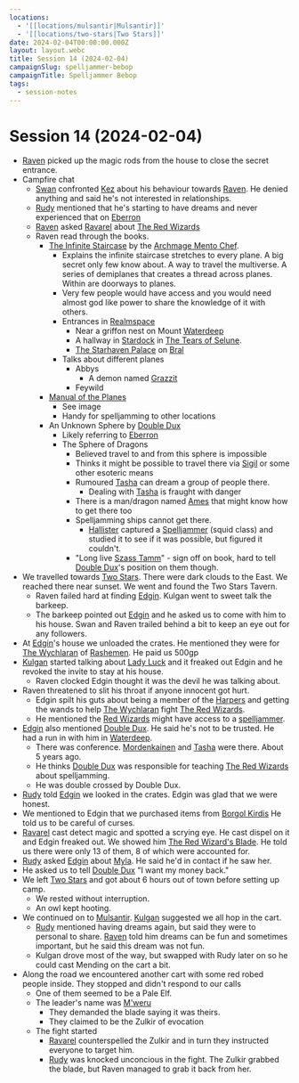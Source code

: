 ```yaml
---
locations:
  - '[[locations/mulsantir|Mulsantir]]'
  - '[[locations/two-stars|Two Stars]]'
date: 2024-02-04T00:00:00.000Z
layout: layout.webc
title: Session 14 (2024-02-04)
campaignSlug: spelljammer-bebop
campaignTitle: Spelljammer Bebop
tags:
  - session-notes
---
```

# Session 14 (2024-02-04)

- [Raven](pcs/raven.md) picked up the magic rods from the house to close the secret entrance.
- Campfire chat
	- [Swan](pcs/swan.md) confronted [Kez](pcs/kez-bardaux.md) about his behaviour towards [Raven](pcs/raven.md). He denied anything and said he's not interested in relationships.
	- [Rudy](pcs/refuge-unit-d3.md) mentioned that he's starting to have dreams and never experienced that on [Eberron](locations/eberron.md)
	- [Raven](pcs/raven.md) asked [Ravarel](pcs/ravarel-deshent.md) about [The Red Wizards](other/the-red-wizards.md)
	- Raven read through the books.
		- [The Infinite Staircase](other/the-infinite-staircase.md) by the [Archmage Mento Chef](npcs/archmage-mento-chef.md).
			- Explains the infinite staircase stretches to every plane. A big secret only few know about. A way to travel the multiverse. A series of demiplanes that creates a thread across planes. Within are doorways to planes.
			- Very few people would have access and you would need almost god like power to share the knowledge of it with others.
			- Entrances in [Realmspace](locations/realmspace.md)
				- Near a griffon nest on Mount [Waterdeep](locations/waterdeep.md)
				- A hallway in [Stardock](locations/stardock.md)  in [The Tears of Selune](locations/the-tears-of-selune.md).
				- [The Starhaven Palace](locations/the-starhaven-palace.md) on [Bral](locations/the-rock-of-bral.md)
			- Talks about different planes
				- Abbys
					- A demon named [Grazzit](npcs/grazzit.md)
				- Feywild
		- [Manual of the Planes](other/manual-of-the-planes.md)
			- See image
			- Handy for spelljamming to other locations
		- An Unknown Sphere by [Double Dux](npcs/double-dux.md)
			- Likely referring to [Eberron](locations/eberron.md)
			- The Sphere of Dragons
				- Believed travel to and from this sphere is impossible
				- Thinks it might be possible to travel there via [Sigil](locations/sigil.md) or some other esoteric means
				- Rumoured [Tasha](npcs/tasha.md) can dream a group of people there.
					- Dealing with [Tasha](npcs/tasha.md) is fraught with danger
				- There is a man/dragon named [Ames](npcs/ames.md) that might know how to get there too
				- Spelljamming ships cannot get there.
					- [Hallister](npcs/hallister-blackcloak.md) captured a [Spelljammer](other/spelljammer.md) (squid class) and studied it to see if it was possible, but figured it couldn't.
				- "Long live [Szass Tamm](npcs/szass-tamm.md)" - sign off on book, hard to tell [Double Dux](npcs/double-dux.md)'s position on them though.
- We travelled towards [Two Stars](locations/two-stars.md). There were dark clouds to the East. We reached there near sunset. We went and found the Two Stars Tavern.
	- Raven failed hard at finding [Edgin](npcs/edgin-darvis.md). Kulgan went to sweet talk the barkeep.
	- The barkeep pointed out [Edgin](npcs/edgin-darvis.md) and he asked us to come with him to his house. Swan and Raven trailed behind a bit to keep an eye out for any followers.
- At [Edgin](npcs/edgin-darvis.md)'s house we unloaded the crates. He mentioned they were for [The Wychlaran](other/the-wychlaran.md) of [Rashemen](locations/rashemen.md). He paid us 500gp
- [Kulgan](pcs/kulgan.md) started talking about [Lady Luck](npcs/lady-luck.md) and it freaked out Edgin and he revoked the invite to stay at his house.
	- Raven clocked Edgin thought it was the devil he was talking about.
- Raven threatened to slit his throat if anyone innocent got hurt.
	- Edgin spilt his guts about being a member of the [Harpers](other/harpers.md) and getting the wands to help [The Wychlaran](other/the-wychlaran.md) fight [The Red Wizards](other/the-red-wizards.md).
	- He mentioned the [Red Wizards](other/the-red-wizards.md) might have access to a  [spelljammer](other/spelljammer.md).
- [Edgin](npcs/edgin-darvis.md) also mentioned [Double Dux](npcs/double-dux.md). He said he's not to be trusted. He had a run in with him in [Waterdeep](locations/waterdeep.md).
	- There was conference.  [Mordenkainen](npcs/mordenkainen.md) and [Tasha](npcs/tasha.md) were there. About 5 years ago.
	- He thinks [Double Dux](npcs/double-dux.md) was responsible for teaching [The Red Wizards](other/the-red-wizards.md) about spelljamming.
	- He was double crossed by Double Dux.
- [Rudy](pcs/refuge-unit-d3.md) told [Edgin](npcs/edgin-darvis.md) we looked in the crates. Edgin was glad that we were honest.
- We mentioned to Edgin that we purchased items from [Borgol Kirdis](npcs/borgol-kirdis.md) He told us to be careful of curses.
- [Ravarel](pcs/ravarel-deshent.md) cast detect magic and spotted a scrying eye. He cast dispel on it and Edgin freaked out. We showed him [The Red Wizard's Blade](other/the-red-wizards-blade.md). He told us there were only 13 of them, 8 of which were accounted for.
- [Rudy](pcs/refuge-unit-d3.md) asked [Edgin](npcs/edgin-darvis.md) about [Myla](npcs/myla.md). He said he'd in contact if he saw her.
- He asked us to tell [Double Dux](npcs/double-dux.md) "I want my money back."
- We left [Two Stars](locations/two-stars.md) and got about 6 hours out of town before setting up camp.
	- We rested without interruption.
	- An owl kept hooting.
- We continued on to [Mulsantir](locations/mulsantir.md). [Kulgan](pcs/kulgan.md) suggested we all hop in the cart.
	- [Rudy](pcs/refuge-unit-d3.md) mentioned having dreams again, but said they were to personal to share. [Raven](pcs/raven.md) told him dreams can be fun and sometimes important, but he said this dream was not fun.
	- Kulgan drove most of the way, but swapped with Rudy later on so he could cast Mending on the cart a bit.
- Along the road we encountered another cart with some red robed people inside. They stopped and didn't respond to our calls
	- One of them seemed to be a Pale Elf.
	- The leader's  name was [M'weru](npcs/mweru.md)
		- They demanded the blade saying it was theirs.
		- They claimed to be the Zulkir of evocation
	- The fight started
		- [Ravarel](pcs/ravarel-deshent.md) counterspelled the Zulkir and in turn they instructed everyone to target him.
		- [Rudy](pcs/refuge-unit-d3.md) was knocked unconcious in the fight. The Zulkir grabbed the blade, but Raven managed to grab it back from her.
